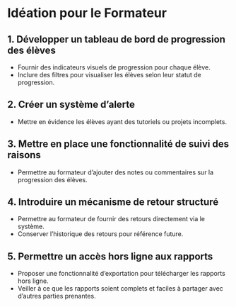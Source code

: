 # Idéation pour le Formateur

## 1. Développer un tableau de bord de progression des élèves
- Fournir des indicateurs visuels de progression pour chaque élève.
- Inclure des filtres pour visualiser les élèves selon leur statut de progression.

## 2. Créer un système d’alerte
- Mettre en évidence les élèves ayant des tutoriels ou projets incomplets.

## 3. Mettre en place une fonctionnalité de suivi des raisons
- Permettre au formateur d’ajouter des notes ou commentaires sur la progression des élèves.

## 4. Introduire un mécanisme de retour structuré
- Permettre au formateur de fournir des retours directement via le système.
- Conserver l’historique des retours pour référence future.

## 5. Permettre un accès hors ligne aux rapports
- Proposer une fonctionnalité d’exportation pour télécharger les rapports hors ligne.
- Veiller à ce que les rapports soient complets et faciles à partager avec d’autres parties prenantes.